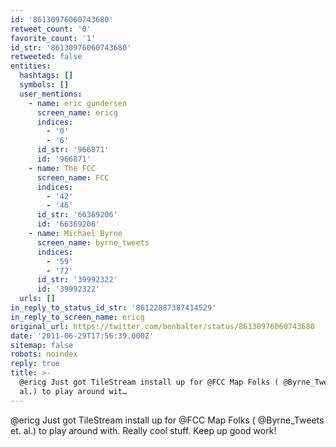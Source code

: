 ```yaml
---
id: '86130976060743680'
retweet_count: '0'
favorite_count: '1'
id_str: '86130976060743680'
retweeted: false
entities:
  hashtags: []
  symbols: []
  user_mentions:
    - name: eric gundersen
      screen_name: ericg
      indices:
        - '0'
        - '6'
      id_str: '966871'
      id: '966871'
    - name: The FCC
      screen_name: FCC
      indices:
        - '42'
        - '46'
      id_str: '66369206'
      id: '66369206'
    - name: Michael Byrne
      screen_name: byrne_tweets
      indices:
        - '59'
        - '72'
      id_str: '39992322'
      id: '39992322'
  urls: []
in_reply_to_status_id_str: '86122887387414529'
in_reply_to_screen_name: ericg
original_url: https://twitter.com/benbalter/status/86130976060743680
date: '2011-06-29T17:56:39.000Z'
sitemap: false
robots: noindex
reply: true
title: >-
  @ericg Just got TileStream install up for @FCC Map Folks ( @Byrne_Tweets et.
  al.) to play around wit…
---
```


@ericg Just got TileStream install up for @FCC Map Folks ( @Byrne_Tweets et. al.) to play around with. Really cool stuff. Keep up good work!